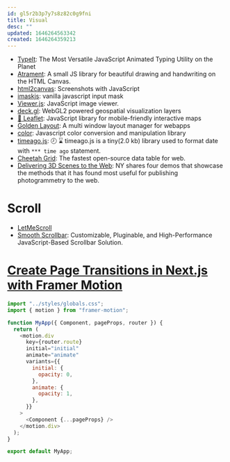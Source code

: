 ```yaml
---
id: gl5r2b3p7y7s8z82c0g9fni
title: Visual
desc: ""
updated: 1646264563342
created: 1646264359213
---
```


- [TypeIt](https://github.com/alexmacarthur/typeit): The Most Versatile JavaScript Animated Typing Utility on the Planet
- [Atrament](https://github.com/jakubfiala/atrament.js): A small JS library for beautiful drawing and handwriting on the HTML Canvas.
- [html2canvas](https://github.com/niklasvh/html2canvas): Screenshots with JavaScript
- [imaskjs](https://github.com/uNmAnNeR/imaskjs): vanilla javascript input mask
- [Viewer.js](https://github.com/fengyuanchen/viewerjs): JavaScript image viewer.
- [deck.gl](https://github.com/visgl/deck.gl): WebGL2 powered geospatial visualization layers
- [🍃 Leaflet](https://github.com/Leaflet/Leaflet): JavaScript library for mobile-friendly interactive maps
- [Golden Layout](https://github.com/golden-layout/golden-layout): A multi window layout manager for webapps
- [color](https://github.com/Qix-/color): Javascript color conversion and manipulation library
- [timeago.js](https://github.com/hustcc/timeago.js): 🕗 ⌛ timeago.js is a tiny(2.0 kb) library used to format date with `*** time ago` statement.
- [Cheetah Grid](https://github.com/future-architect/cheetah-grid): The fastest open-source data table for web.
- [Delivering 3D Scenes to the Web](https://rd.nytimes.com/projects/delivering-3d-scenes-to-the-web): NY shares four demos that showcase the methods that it has found most useful for publishing photogrammetry to the web.

# Scroll

- [LetMeScroll](https://github.com/BMSVieira/letmescroll.js)
- [Smooth Scrollbar](https://github.com/idiotWu/smooth-scrollbar): Customizable, Pluginable, and High-Performance JavaScript-Based Scrollbar Solution.

# [Create Page Transitions in Next.js with Framer Motion](https://javascript.plainenglish.io/how-to-create-page-transitions-in-next-js-with-framer-motion-47642c462c62)

```javascript
import "../styles/globals.css";
import { motion } from "framer-motion";

function MyApp({ Component, pageProps, router }) {
  return (
    <motion.div
      key={router.route}
      initial="initial"
      animate="animate"
      variants={{
        initial: {
          opacity: 0,
        },
        animate: {
          opacity: 1,
        },
      }}
    >
      <Component {...pageProps} />
    </motion.div>
  );
}

export default MyApp;
```
